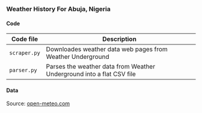 ### Weather History For Abuja, Nigeria



#### Code

Code file | Description
---|---------
`scraper.py` | Downloades weather data web pages from Weather Underground
`parser.py` | Parses the weather data from Weather Underground into a flat CSV file


#### Data


Source: [open-meteo.com]([http://wunderground.com](https://open-meteo.com/en/docs/historical-weather-api#latitude=9.93&longitude=8.89&start_date=2000-01-01&end_date=2023-05-24&daily=temperature_2m_mean&timezone=Europe%2FLondon))
